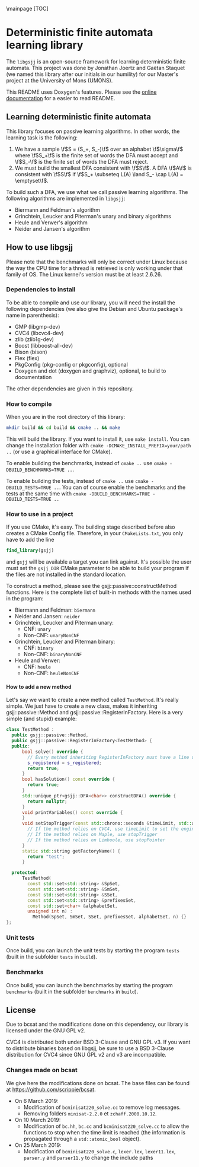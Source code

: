 \mainpage
[TOC]
# Deterministic finite automata learning library
The `libgsjj` is an open-source framework for learning deterministic finite automata. This project was done by Jonathan Joertz and Gaëtan Staquet (we named this library after our initials in our humility) for our Master's project at the University of Mons (UMONS).

This README uses Doxygen's features. Please see the [online documentation](https://libgsjj.github.io/libgsjj/index.html) for a easier to read README.

## Learning deterministic finite automata
This library focuses on passive learning algorithms. In other words, the learning task is the following:
  1. We have a sample \f$S = (S_+, S_-)\f$ over an alphabet \f$\sigma\f$ where \f$S_+\f$ is the finite set of words the DFA must accept and \f$S_-\f$ is the finite set of words the DFA must reject.
  2. We must build the smallest DFA consistent with \f$S\f$. A DFA \f$A\f$ is consistent with \f$S\f$ if \f$S_+ \subseteq L(A) \land S_- \cap L(A) = \emptyset\f$.

To build such a DFA, we use what we call passive learning algorithms. The following algorithms are implemented in `libgsjj`:
  - Biermann and Feldman's algorithm
  - Grinchtein, Leucker and Piterman's unary and binary algorithms
  - Heule and Verwer's algorithm
  - Neider and Jansen's algorithm

## How to use libgsjj
Please note that the benchmarks will only be correct under Linux because the way the CPU time for a thread is retrieved is only working under that family of OS. The Linux kernel's version must be at least 2.6.26.

### Dependencies to install
To be able to compile and use our library, you will need the install the following dependencies (we also give the Debian and Ubuntu package's name in parenthesis):
  - GMP (libgmp-dev)
  - CVC4 (libcvc4-dev)
  - zlib (zlib1g-dev)
  - Boost (libboost-all-dev)
  - Bison (bison)
  - Flex (flex)
  - PkgConfig (pkg-config or pkgconfig), optional
  - Doxygen and dot (doxygen and graphviz), optional, to build to documentation

The other dependencies are given in this repository.

### How to compile
When you are in the root directory of this library:
```bash
mkdir build && cd build && cmake .. && make
```

This will build the library. If you want to install it, use `make install`. You can change the installation folder with `cmake -DCMAKE_INSTALL_PREFIX=your/path ..` (or use a graphical interface for CMake).

To enable building the benchmarks, instead of `cmake ..` use `cmake -DBUILD_BENCHMARKS=TRUE ..`.

To enable building the tests, instead of `cmake ..` use `cmake -DBUILD_TESTS=TRUE ..`. You can of course enable the benchmarks and the tests at the same time with `cmake -DBUILD_BENCHMARKS=TRUE -DBUILD_TESTS=TRUE ..`

### How to use in a project
If you use CMake, it's easy. The building stage described before also creates a CMake Config file. Therefore, in your `CMakeLists.txt`, you only have to add the line
```cmake
find_library(gsjj)
```
and `gsjj` will be available a target you can link against. It's possible the user must set the `gsjj_DIR` CMake parameter to be able to build your program if the files are not installed in the standard location.

To construct a method, please see the gsjj::passive::constructMethod functions. Here is the complete list of built-in methods with the names used in the program:
  * Biermann and Feldman: `biermann`
  * Neider and Jansen: `neider`
  * Grinchtein, Leucker and Piterman unary:
    * CNF: `unary`
    * Non-CNF: `unaryNonCNF`
  * Grinchtein, Leucker and Piterman binary:
    * CNF: `binary`
    * Non-CNF: `binaryNonCNF`
  * Heule and Verwer:
    * CNF: `heule`
    * Non-CNF: `heuleNonCNF`

#### How to add a new method
Let's say we want to create a new method called `TestMethod`. It's really simple. We just have to create a new class, makes it inheriting gsjj::passive::Method and gsjj::passive::RegisterInFactory<TestMethod>. Here is a very simple (and stupid) example:
```cpp
class TestMethod :
  public gsjj::passive::Method,
  public gsjj::passive::RegisterInFactory<TestMethod> {
  public:
      bool solve() override {
        // Every method inheriting RegisterInFactory must have a line using s_registered
        s_registered = s_registered;
        return true;
      }
      bool hasSolution() const override {
        return true;
      }
      std::unique_ptr<gsjj::DFA<char>> constructDFA() override {
        return nullptr;
      }
      void printVariables() const override {
      }
      void setStopTrigger(const std::chrono::seconds &timeLimit, std::atomic_bool &stopTrigger, const bool *stopPointer) override {
        // If the method relies on CVC4, use timeLimit to set the engine's timeLimit
        // If the method relies on Maple, use stopTrigger
        // If the method relies on Limboole, use stopPointer
      }
      static std::string getFactoryName() {
        return "test";
      }

  protected:
      TestMethod(
        const std::set<std::string> &SpSet,
        const std::set<std::string> &SmSet,
        const std::set<std::string> &SSet,
        const std::set<std::string> &prefixesSet,
        const std::set<char> &alphabetSet,
        unsigned int n) :
          Method(SpSet, SmSet, SSet, prefixesSet, alphabetSet, n) {}
};
```

### Unit tests
Once build, you can launch the unit tests by starting the program `tests` (built in the subfolder `tests` in `build`).

### Benchmarks
Once build, you can launch the benchmarks by starting the program `benchmarks` (built in the subfolder `benchmarks` in `build`).

## License
Due to bcsat and the modifications done on this dependency, our library is licensed under the GNU GPL v2.

CVC4 is distributed both under BSD 3-Clause and GNU GPL v3. If you want to distribute binaries based on libgsjj, be sure to use a BSD 3-Clause distribution for CVC4 since GNU GPL v2 and v3 are incompatible.

### Changes made on bcsat
We give here the modifications done on bcsat. The base files can be found at https://github.com/scrippie/bcsat.

  * On 6 March 2019:
    * Modification of `bcminisat220_solve.cc` to remove log messages.
    * Removing folders `minisat-2.2.0` et `zchaff.2008.10.12`.
  * On 10 March 2019:
    * Modification of `bc.hh`, `bc.cc` and `bcminisat220_solve.cc` to allow the functions to stop when the time limit is reached (the information is propagated through a `std::atomic_bool` object).
  * On 25 March 2019:
    * Modification of `bcminisat220_solve.c`, `lexer.lex`, `lexer11.lex`, `parser.y` and `parser11.y` to change the include paths